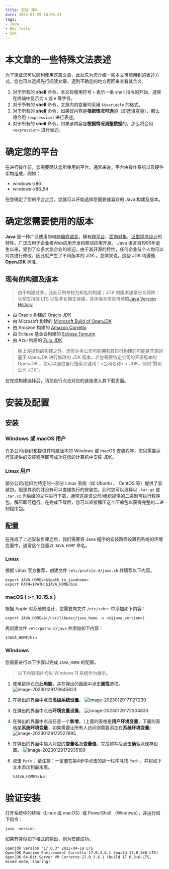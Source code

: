 ```yaml
---
title: 安装 JDK
date: 2023-01-29 16:08:21
tags: 
- Java
- Dev Tools
- SDK
---
```


# 本文章的一些特殊文法表述

为了保证您可以顺利使用这篇文章，此处先为您介绍一些本文可能用到的表述方式，您也可以选择先行阅读文章，遇到不确定的地方再回来查看其含义。

1. 对于所有的 **shell** 命令，本文将使用符号 `>` 表示一条 shell 指令的开始，通常在终端中显示为 `$` 或 `#` 等字符。
2. 对于所有的 **shell** 命令，文章内的变量均采用 `$$variable` 的格式。
3. 对于所有的 **shell** 命令，如果该内容是**根据情况可选**的（即选填变量），那么将会用 `[expression]` 进行表述。
4. 对于所有的 **shell** 命令，如果该内容是**根据情况调整数据**的，那么将会用 `<expression>` 进行表述。

# 确定您的平台

在进行操作前，您需要确认您所使用的平台。通常来说，平台由操作系统以及硬件架构组成，例如：

- windows-x86
- windows-x86_64

在您确定了您的平台之后，您就可以开始选择您需要或喜欢的 Java 构建及版本。

# 确定您需要使用的版本

**Java** 是一种广泛使用的电脑[编程语言](https://zh.wikipedia.org/wiki/编程语言)，擁有[跨平台](https://zh.wikipedia.org/wiki/跨平台)、[面向对象](https://zh.wikipedia.org/wiki/物件導向)、[泛型程序设计](https://zh.wikipedia.org/wiki/泛型程式設計)的特性，广泛应用于企业级Web应用开发和移动应用开发。 Java 语言自1995年诞生以来，受到了众多大型企业的欢迎。由于其开源的特性，任何企业与个人均可以对其进行修改，因此就产生了不同版本的 JDK 。总体来说，这些 JDK 均遵循 **OpenJDK** 标准。

## 现有的构建及版本

> 由于构建过多，此处只列举较为知名的构建；JDK 的版本通常分为两种：长期支持版 LTS 以及非长期支持版，具体版本信息可参照[Java Version History](https://en.wikipedia.org/wiki/Java_version_history)

- 由 Oracle 构建的 [Oracle JDK](https://www.oracle.com/java/) 
- 由 Microsoft 构建的 [Microsoft Build of OpenJDK](https://www.microsoft.com/openjdk)
- 由 Amazon 构建的 [Amazon Corretto](https://aws.amazon.com/corretto)
- 由 Eclipse 基金会构建的 [Eclipse Temurin](https://projects.eclipse.org/projects/adoptium.temurin)
- 由 Azul 构建的 [Zulu JDK](https://www.azul.com/downloads/?package=jdk)

> 除上述提到的构建之外，还有许多公司可能拥有其自行构建的可能是开源的基于 OpenJDK 进行修改的 JDK 版本，若您需要特定公司的开源版本的 OpenJDK ，您可以通过自行搜索关键词：<公司名称> + JDK，例如“腾讯公司 JDK”。

在完成构建选择后，请您自行点击对应的链接进入其下载页面。

# 安装及配置

## 安装

### Windows 或 macOS 用户

许多公司/组织都提供其构建版本的 Windows 或 macOS 安装程序，您只需要运行其提供的安装程序即可成功在您的计算机中安装 JDK。

### Linux 用户

部分公司/组织为特定的一部分 Linux 系统（如 Ubuntu 、 CentOS 等）提供了安装包，但是其余的并没有可以直接执行的安装包。此时您可以选择以 `.tar.gz` 或 `.tar.xz` 为后缀的文件进行下载，通常这是该公司/组织提供的二进制可执行程序包，解压即可运行。在完成下载后，您可以直接解压这个压缩包以获得完整的二进制程序包。

## 配置

在完成了上述安装步骤之后，我们需要将 Java 程序的安装路径设置到系统的环境变量中，通常这个变量以 `JAVA_HOME` 命名。

### Linux

根据 Linux 官方推荐，创建文件 `/etc/profile.d/java.sh` 并填写以下内容。

```shell
export JAVA_HOME=<$$path_to_javahome>
export PATH=$PATH:$JAVA_HOME/bin
```

### macOS ( >= 10.15.x )

根据 Apple 对系统的设计，您需要向文件 `/etc/zshrc` 中添加如下内容：

```shell
export JAVA_HOME=$(/usr/libexec/java_home -v <$$java_version>)
```

再创建文件 `/etc/paths.d/java` 并添加如下内容：

```shell
$JAVA_HOME/bin
```

### Windows

您需要进行以下步骤以完成 `JAVA_HOME` 的配置。

> 以下内容图片均以 Windows 11 系统作为展示。

1. 使用鼠标右击**此电脑**，并在弹出的画面中点击**属性**选项。
   ![image-20230129170845823](https://dist.cq.vorbote.cn/images/typora-images/image-20230129170845823.png)
2. 在弹出的界面中点击**高级系统设置**。
   ![image-20230129171127239](https://dist.cq.vorbote.cn/images/typora-images/image-20230129171127239.png)
3. 在弹出的界面中点击**环境变量设置**。
   ![image-20230129172304833](https://dist.cq.vorbote.cn/images/typora-images/image-20230129172304833.png)
4. 在弹出的界面中点击任意一个**新增**。（上面的表格是**用户环境变量**，下面的表格是**系统环境变量**，如果需要让所有人访问则需要添加在**系统环境变量**）
   ![image-20230129172527895](https://dist.cq.vorbote.cn/images/typora-images/image-20230129172527895.png)
5. 在弹出的界面中输入对应的**变量名**及**变量值**。完成填写后点击**确认**以保存设置。
   ![image-20230129172935189](https://dist.cq.vorbote.cn/images/typora-images/image-20230129172935189.png)

6. 双击 `Path` ，请注意：一定要在第4步中点击的那一栏中寻找 `Path` ，并将如下文本添加到最末尾。
   ```shell
   %JAVA_HOME%\bin
   ```

# 验证安装

打开系统中的终端（Linux 或 macOS）或 PowerShell （Windows），并运行如下指令：

```shell
java -version
```

如果有类似如下格式的输出，则为安装成功。

```shell
openjdk version "17.0.3" 2022-04-19 LTS
OpenJDK Runtime Environment Corretto-17.0.3.6.1 (build 17.0.3+6-LTS)
OpenJDK 64-Bit Server VM Corretto-17.0.3.6.1 (build 17.0.3+6-LTS, mixed mode, sharing)
```

